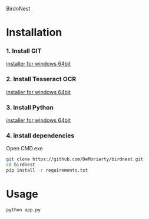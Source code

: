 BirdnNest

# Installation
### 1. Install GIT
[installer for windows 64bit](https://github.com/git-for-windows/git/releases/download/v2.48.1.windows.1/Git-2.48.1-64-bit.exe)


### 2. Install Tesseract OCR

[installer for windows 64bit](https://github.com/tesseract-ocr/tesseract/releases/download/5.5.0/tesseract-ocr-w64-setup-5.5.0.20241111.exe)


### 3. Install Python

[installer for windows 64bit](https://www.python.org/ftp/python/3.13.2/python-3.13.2-amd64.exe)

### 4. install dependencies

Open CMD.exe
```bash
git clone https://github.com/DeMoriarty/birdnest.git
cd birdnest
pip install -r requirements.txt
```

# Usage
```bash
python app.py
```